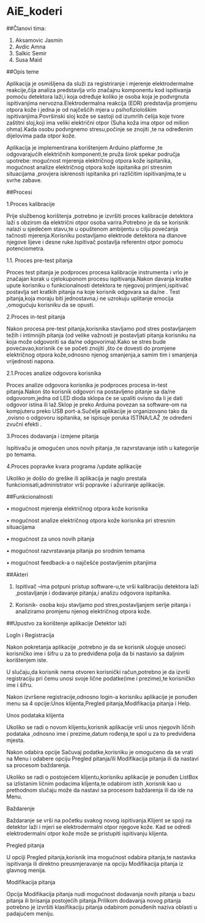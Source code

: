 ﻿# AiE_koderi

##Članovi tima:
1. Aksamovic Jasmin
2. Avdic Amna
3. Salkic Semir
4. Susa Maid

##Opis teme

Aplikacija je osmišljena da služi za registriranje i mjerenje elektrodermalne reakcije,čija analiza predstavlja vrlo značajnu komponentu kod ispitivanja pomoću detektora laži,i koja određuje koliko je  osoba koja je podvrgnuta ispitivanjima nervozna.Elektrodermalna reakcija (EDR) predstavlja promjenu otpora kože i jedna je od najčešćih mjera u psihofiziološkim ispitivanjima.Površinski sloj kože se sastoji od izumrlih ćelija koje tvore zaštitni sloj,koji ima veliki električni otpor (Suha koža ima otpor od milion ohma).Kada osobu podvrgnemo stresu,počinje se znojiti ,te na određenim dijelovima pada otpor kože. 

Aplikacija je implementirana korištenjem Arduino platforme ,te odgovarajućih električnih komponenti,te pruža širok spekar područja upotrebe: mogućnost mjerenja električnog otpora kože ispitanika, mogućnost analize električnog otpora kože ispitanika pri stresnim situacijama ,provjera iskrenosti ispitanika pri različitim ispitivanjima,te u svrhe zabave.


##Procesi

1.Proces kalibracije 

Prije službenog korištenja ,potrebno je izvršiti proces kalibracije detektora laži s obzirom da električni otpor osoba varira.Potrebno je da se korisnik nalazi u sjedećem stavu,te u opuštenom ambijentu u cilju povećanja tačnosti mjerenja.Korisniku postavljamo elektrode detektora na dlanove njegove lijeve i desne ruke.Ispitivač postavlja referentni otpor pomoću potenciometra.

1.1. Proces pre-test pitanja

Proces test pitanja je podproces procesa kalibracije instrumenta i vrlo je značajan korak u cjelokuponom procesu ispitivanja.Nakon davanja kratke upute korisniku o funkcionalnosti detektora te njegovoj primjeni,ispitivač postavlja set kratkih pitanja na koje korisnik odgovara sa da/ne . Test pitanja,koja moraju biti jednostavna,i ne uzrokuju uplitanje emocija ,omogućuju korisniku da se opusti.

2.Proces in-test pitanja

Nakon procesa pre-test pitanja,korisnika stavljamo pod stres postavljanjem težih i intimnijih pitanja (od velike važnosti je postavljati pitanja korisniku na koja može odgovoriti sa da/ne odgovorima).Kako se stres bude povećavao,korisnik će se početi znojiti ,što će dovesti do promjene električnog otpora kože,odnosno njenog smanjenja,a samim tim i smanjenja vrijednosti napona.

2.1.Proces analize odgovora korisnika

Proces analize odgovora korisnika je podproces procesa in-test pitanja.Nakon što korisnik odgovori na postavljeno pitanje sa da/ne odgovorom,jedna od LED dioda sklopa će se upaliti ovisno da li je dati odgovor istina ili laž.Sklop je preko Arduina povezan sa software-om na kompjuteru preko USB port-a.Sučelje aplikacije je organizovano tako da ,ovisno o odgovoru ispitanika, se ispisuje poruka ISTINA/LAŽ ,te određeni zvučni efekti .

3.Proces dodavanja  i izmjene pitanja

Ispitivaču je omogućen  unos novih pitanja ,te razvrstavanje istih u kategorije po temama.

4.Proces popravke kvara programa /update aplikacije

Ukoliko je došlo do greške ili aplikacija je naglo prestala funkcionisati,administrator vrši popravke i ažuriranje aplikacije.


##Funkcionalnosti

 •	 mogućnost mjerenja električnog otpora kože korisnika
 
 •  mogućnost analize električnog otpora kože korisnika pri stresnim situacijama
 
 •  mogućnost za unos novih pitanja
  
 •  mogućnost razvrstavanja pitanja po srodnim temama
   
 •  mogućnost feedback-a o najčešće postavljenim pitanjima

##Akteri

 1.	Ispitivač –ima potpuni pristup software-u,te vrši kalibraciju detektora laži ,postavljanje i dodavanje pitanja,i analizu odgovora ispitanika.
 
 2.	Korisnik- osoba koju stavljamo pod stres,postavljanjem serije pitanja i analiziramo promjenu njenog električnog otpora kože.


##Upustvo za korištenje aplikacije Detektor laži

LogIn i Registracija

Nakon pokretanja aplikacije ,potrebno je da se korisnik uloguje unoseći korisničko ime  i šifru u za to predviđena polja da bi nastavio sa daljnim korištenjem iste.

U slučaju,da korisnik nema otvoren korisnički račun,potrebno je da izvrši registraciju pri čemu unosi svoje lične podatke(ime i prezime),te korisničko ime i šifru.

Nakon izvršene registracije,odnosno login-a korisniku aplikacije je ponuđen menu sa 4 opcije:Unos klijenta,Pregled pitanja,Modifikacija pitanja i Help.

Unos podataka klijenta

Ukoliko se radi o novom klijentu,korisnik aplikacije vrši unos njegovih ličnih podataka ,odnosno ime i prezime,datum rođenja,te spol u za to predviđena mjesta.

Nakon odabira opcije Sačuvaj podatke,korisniku je omogućeno da se vrati na Menu i odabere opciju Pregled pitanja/ili Modifikacija pitanja ili da nastavi sa procesom baždarenja.

Ukoliko se radi o postojećem klijentu,korisniku aplikacije je ponuđen ListBox sa izlistanim ličnim podacima klijenta,te odabirom istih ,korisnik kao u prethodnom slučaju može da nastavi sa procesom baždarenja ili da ide na Menu.

Baždarenje
 
Baždaranje se vrši na početku svakog novog ispitivanja.Klijent se spoji na detektor laži i mjeri se elektrodermalni otpor njegove kože. Kad se odredi elektrodermalni otpor kože može se pristupiti ispitivanju klijenta.

Pregled pitanja

U opciji Pregled pitanja,korisnik ima mogućnost odabira pitanja,te nastavka ispitivanja ili direktno preusmjeravanje na opciju Modifikacija pitanja iz glavnog menija.

Modifikacija pitanja

Opcija Modifikacija pitanja nudi mogućnost dodavanja novih pitanja u bazu pitanja ili brisanja postojećih pitanja.Prilikom dodavanja novog pitanja potrebno je izvršiti klasifikaciju pitanja odabirom ponuđenih naziva oblasti u padajućem meniju.

